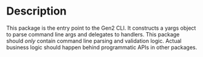 # Description

This package is the entry point to the Gen2 CLI. It constructs a yargs object to parse command line args and delegates to handlers.
This package should _only_ contain command line parsing and validation logic. Actual business logic should happen behind programmatic APIs in other packages.

